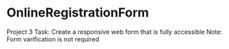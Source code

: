 # OnlineRegistrationForm
Project 3
Task: Create a responsive web form that is fully accessible
Note: Form varification is not required
